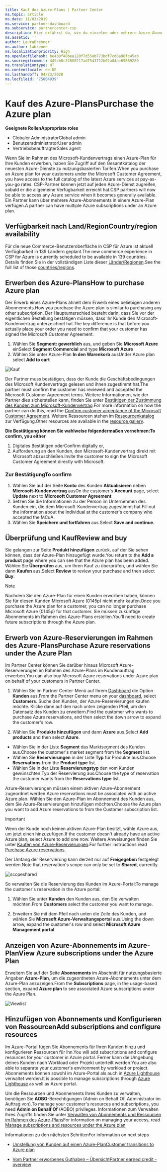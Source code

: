 ```yaml
---
title: Kauf des Azure-Plans | Partner Center
ms.topic: article
ms.date: 11/03/2019
ms.service: partner-dashboard
ms.subservice: partnercenter-csp
description: Hier erfährst du, wie du einzelne oder mehrere Azure-Abonnements und Azure-Reservierungen im Azure-Plan erwerben, Ressourcen konfigurieren sowie Abonnements anzeigen oder hinzufügen kannst.
ms.assetid: ''
author: LauraBrenner
ms.author: labrenne
ms.localizationpriority: High
ms.openlocfilehash: be438f48bea120f7d55ab773bdf7cd6a96fc45ab
ms.sourcegitcommit: 449cb8c32880217ad7543712b02a84ae69869289
ms.translationtype: HT
ms.contentlocale: de-DE
ms.lasthandoff: 04/23/2020
ms.locfileid: "75004939"
---
```

# <a name="purchase-the-azure-plan"></a><span data-ttu-id="69f7b-103">Kauf des Azure-Plans</span><span class="sxs-lookup"><span data-stu-id="69f7b-103">Purchase the Azure plan</span></span>

<span data-ttu-id="69f7b-104">**Geeignete Rollen**</span><span class="sxs-lookup"><span data-stu-id="69f7b-104">**Appropriate roles**</span></span>
-   <span data-ttu-id="69f7b-105">Globaler Administrator</span><span class="sxs-lookup"><span data-stu-id="69f7b-105">Global admin</span></span>
-   <span data-ttu-id="69f7b-106">Benutzeradministrator</span><span class="sxs-lookup"><span data-stu-id="69f7b-106">User admin</span></span>
-   <span data-ttu-id="69f7b-107">Vertriebsbeauftragter</span><span class="sxs-lookup"><span data-stu-id="69f7b-107">Sales agent</span></span>

<span data-ttu-id="69f7b-108">Wenn Sie im Rahmen des Microsoft-Kundenvertrags einen Azure-Plan für Ihre Kunden erwerben, haben Sie Zugriff auf den Gesamtkatalog der neuesten Azure-Dienste zu nutzungsbasierten Tarifen.</span><span class="sxs-lookup"><span data-stu-id="69f7b-108">When you purchase an Azure plan for your customers under the Microsoft Customer Agreement, you have access to the full catalog of the latest Azure services at pay-as-you-go rates.</span></span> <span data-ttu-id="69f7b-109">CSP-Partner können jetzt auf jeden Azure-Dienst zugreifen, sobald er die allgemeine Verfügbarkeit erreicht hat.</span><span class="sxs-lookup"><span data-stu-id="69f7b-109">CSP partners will now be able to access any Azure service when it becomes generally available.</span></span> <span data-ttu-id="69f7b-110">Ein Partner kann über mehrere Azure-Abonnements in einem Azure-Plan verfügen.</span><span class="sxs-lookup"><span data-stu-id="69f7b-110">A partner can have multiple Azure subscriptions under an Azure plan.</span></span> 

## <a name="countryregion-availability"></a><span data-ttu-id="69f7b-111">Verfügbarkeit nach Land/Region</span><span class="sxs-lookup"><span data-stu-id="69f7b-111">Country/region availability</span></span>
<span data-ttu-id="69f7b-112">Für die neue Commerce-Benutzeroberfläche in CSP für Azure ist aktuell Verfügbarkeit in 139 Ländern geplant.</span><span class="sxs-lookup"><span data-stu-id="69f7b-112">The new commerce experience in CSP for Azure is currently scheduled to be available in 139 countries.</span></span> <span data-ttu-id="69f7b-113">Details finden Sie in der vollständigen Liste dieser [Länder/Regionen](https://query.prod.cms.rt.microsoft.com/cms/api/am/binary/RE3QN0x).</span><span class="sxs-lookup"><span data-stu-id="69f7b-113">See the full list of those [countries/regions](https://query.prod.cms.rt.microsoft.com/cms/api/am/binary/RE3QN0x).</span></span> 

## <a name="how-to-purchase-azure-plan"></a><span data-ttu-id="69f7b-114">Erwerben des Azure-Plans</span><span class="sxs-lookup"><span data-stu-id="69f7b-114">How to purchase Azure plan</span></span>

<span data-ttu-id="69f7b-115">Der Erwerb eines Azure-Plans ähnelt dem Erwerb eines beliebigen anderen Abonnements.</span><span class="sxs-lookup"><span data-stu-id="69f7b-115">How you purchase the Azure plan is similar to purchasing any other subscription.</span></span> <span data-ttu-id="69f7b-116">Der Hauptunterschied besteht darin, dass Sie vor der eigentlichen Bestellung bestätigen müssen, dass Ihr Kunde den Microsoft-Kundenvertrag unterzeichnet hat.</span><span class="sxs-lookup"><span data-stu-id="69f7b-116">The key difference is that before you actually place your order you need to confirm that your customer has signed the Microsoft Customer Agreement.</span></span>

1. <span data-ttu-id="69f7b-117">Wählen Sie **Segment: gewerblich** aus, und geben Sie **Microsoft Azure** ein</span><span class="sxs-lookup"><span data-stu-id="69f7b-117">Select **Segment Commercial** and type **Microsoft Azure**</span></span> 
2. <span data-ttu-id="69f7b-118">Wählen Sie unter Azure-Plan **In den Warenkorb** aus</span><span class="sxs-lookup"><span data-stu-id="69f7b-118">Under Azure plan select **Add to cart**</span></span>

![Kauf](images/azure/Azurepurchase1.png)

<span data-ttu-id="69f7b-120">Der Partner muss bestätigen, dass der Kunde die Geschäftsbedingungen des Microsoft Kundenvertrags gelesen und ihnen zugestimmt hat.</span><span class="sxs-lookup"><span data-stu-id="69f7b-120">The partner must confirm the customer has reviewed and accepted the Microsoft Customer Agreement terms.</span></span> <span data-ttu-id="69f7b-121">Weitere Informationen, wie der Partner dies sicherstellen kann, finden Sie unter [Bestätigen der Zustimmung des Kunden zum Microsoft-Kundenvertrag](https://docs.microsoft.com/partner-center/confirm-customer-agreement).</span><span class="sxs-lookup"><span data-stu-id="69f7b-121">For more information on how the partner can do this, read the [Confirm customer acceptance of the Microsoft Customer Agreement](https://docs.microsoft.com/partner-center/confirm-customer-agreement).</span></span> <span data-ttu-id="69f7b-122">Weitere Ressourcen stehen im [Ressourcenkatalog](https://partner.microsoft.com/resources/collection/Microsoft-Customer-Agreement-in-the-CSP-program#/) zur Verfügung.</span><span class="sxs-lookup"><span data-stu-id="69f7b-122">Other resources are available in the [resource gallery](https://partner.microsoft.com/resources/collection/Microsoft-Customer-Agreement-in-the-CSP-program#/).</span></span>

<span data-ttu-id="69f7b-123">**Die Bestätigung können Sie wahlweise folgendermaßen vornehmen:**</span><span class="sxs-lookup"><span data-stu-id="69f7b-123">**To confirm, you either**</span></span>
1. <span data-ttu-id="69f7b-124">Digitales Bestätigen oder</span><span class="sxs-lookup"><span data-stu-id="69f7b-124">Confirm digitally or,</span></span>
2. <span data-ttu-id="69f7b-125">Aufforderung an den Kunden, den Microsoft-Kundenvertrag direkt mit Microsoft abzuschließen.</span><span class="sxs-lookup"><span data-stu-id="69f7b-125">Invite the customer to sign the Microsoft Customer Agreement directly with Microsoft.</span></span> 

### <a name="to-confirm"></a><span data-ttu-id="69f7b-126">Zur Bestätigung</span><span class="sxs-lookup"><span data-stu-id="69f7b-126">To confirm</span></span> 

1. <span data-ttu-id="69f7b-127">Wählen Sie auf der Seite **Konto** des Kunden **Aktualisieren** neben **Microsoft-Kundenvertrag** aus</span><span class="sxs-lookup"><span data-stu-id="69f7b-127">On the customer's **Account** page, select **Update** next to **Microsoft Customer Agreement**</span></span>  
2. <span data-ttu-id="69f7b-128">Setzen Sie die Informationen zu der Person im Unternehmen des Kunden ein, die dem Microsoft-Kundenvertrag zugestimmt hat.</span><span class="sxs-lookup"><span data-stu-id="69f7b-128">Fill out the information about the individual at the customer's company who accepted the MCuA.</span></span>
3. <span data-ttu-id="69f7b-129">Wählen Sie **Speichern und fortfahren** aus.</span><span class="sxs-lookup"><span data-stu-id="69f7b-129">Select **Save and continue.**</span></span>  

## <a name="review-and-buy"></a><span data-ttu-id="69f7b-130">Überprüfung und Kauf</span><span class="sxs-lookup"><span data-stu-id="69f7b-130">Review and buy</span></span>

<span data-ttu-id="69f7b-131">Sie gelangen zur Seite **Produkt hinzufügen** zurück, auf der Sie sehen können, dass der Azure-Plan hinzugefügt wurde.</span><span class="sxs-lookup"><span data-stu-id="69f7b-131">You return to the **Add a product** page where you can see that the Azure plan has been added.</span></span> <span data-ttu-id="69f7b-132">Wählen Sie **Überprüfen** aus, um Ihren Kauf zu überprüfen, und wählen Sie dann **Kaufen** aus.</span><span class="sxs-lookup"><span data-stu-id="69f7b-132">Select **Review** to review your purchase and then select **Buy**.</span></span> 

>[!Note]
><span data-ttu-id="69f7b-133">Nachdem Sie den Azure-Plan für einen Kunden erworben haben, können Sie für diesen Kunden Microsoft Azure (0145p) nicht mehr kaufen.</span><span class="sxs-lookup"><span data-stu-id="69f7b-133">Once you purchase the Azure plan for a customer, you can no longer purchase Microsoft Azure (0145p) for that customer.</span></span> <span data-ttu-id="69f7b-134">Sie müssen zukünftige Abonnements im Rahmen des Azure-Plans erstellen.</span><span class="sxs-lookup"><span data-stu-id="69f7b-134">You'll need to create future subscriptions through the Azure plan.</span></span>

## <a name="purchase-azure-reservations-under-the-azure-plan"></a><span data-ttu-id="69f7b-135">Erwerb von Azure-Reservierungen im Rahmen des Azure-Plans</span><span class="sxs-lookup"><span data-stu-id="69f7b-135">Purchase Azure reservations under the Azure Plan</span></span> 
  
<span data-ttu-id="69f7b-136">Im Partner Center können Sie darüber hinaus Microsoft Azure-Reservierungen im Rahmen des Azure-Plans im Kundenauftrag erwerben.</span><span class="sxs-lookup"><span data-stu-id="69f7b-136">You can also buy Microsoft Azure reservations under Azure plan on behalf of your customers in Partner Center.</span></span>

1. <span data-ttu-id="69f7b-137">Wählen Sie im Partner Center-Menü auf Ihrem [Dashboard](https://partner.microsoft.com/dashboard/) die Option **Kunden** aus.</span><span class="sxs-lookup"><span data-stu-id="69f7b-137">From the Partner Center menu on your [dashboard](https://partner.microsoft.com/dashboard/), select **Customers**.</span></span> <span data-ttu-id="69f7b-138">Suche den Kunden, der Azure-Reservierungen kaufen möchte. Klicke dann auf den nach unten zeigenden Pfeil, um den Datensatz des Kunden zu erweitern.</span><span class="sxs-lookup"><span data-stu-id="69f7b-138">Find the customer who wants to purchase Azure reservations, and then select the down arrow to expand the customer's row.</span></span> 

2. <span data-ttu-id="69f7b-139">Wählen Sie **Produkte hinzufügen** und dann **Azure** aus.</span><span class="sxs-lookup"><span data-stu-id="69f7b-139">Select **Add products** and then select **Azure**.</span></span> 
- <span data-ttu-id="69f7b-140">Wählen Sie in der Liste **Segment** das Marktsegment des Kunden aus.</span><span class="sxs-lookup"><span data-stu-id="69f7b-140">Choose the customer's market segment from the **Segment** list.</span></span> 
- <span data-ttu-id="69f7b-141">Wählen Sie **Reservierungen** in der Liste **Typ** für Produkte aus.</span><span class="sxs-lookup"><span data-stu-id="69f7b-141">Choose **Reservations** from the **Product type** list.</span></span> 
- <span data-ttu-id="69f7b-142">Wählen Sie in der Liste **Reservierungstyp** den vom Kunden gewünschten Typ der Reservierung aus.</span><span class="sxs-lookup"><span data-stu-id="69f7b-142">Choose the type of reservation the customer wants from the **Reservations type** list.</span></span> 

<span data-ttu-id="69f7b-143">Azure-Reservierungen müssen einem aktiven Azure-Abonnement zugeordnet werden.</span><span class="sxs-lookup"><span data-stu-id="69f7b-143">Azure reservations must be associated with an active Azure plan.</span></span> <span data-ttu-id="69f7b-144">Wählen Sie den Azure-Plan im Abonnement des Kunden aus, dem Sie Azure-Reservierungen hinzufügen möchten.</span><span class="sxs-lookup"><span data-stu-id="69f7b-144">Choose the Azure plan you want to add Azure reservations to from the Customer subscription list.</span></span> 

>[!Important] 
><span data-ttu-id="69f7b-145">Wenn der Kunde noch keinen aktiven Azure-Plan besitzt, wähle Azure aus, um jetzt einen hinzuzufügen.</span><span class="sxs-lookup"><span data-stu-id="69f7b-145">If the customer doesn't already have an active Azure plan, select Azure to add one now.</span></span> <span data-ttu-id="69f7b-146">Weitere Anweisungen finden Sie unter [Kaufen von Azure-Reservierungen](https://docs.microsoft.com/partner-center/azure-reservations-buying#purchase-azure-reservations).</span><span class="sxs-lookup"><span data-stu-id="69f7b-146">For further instructions read [Purchase Azure reservations](https://docs.microsoft.com/partner-center/azure-reservations-buying#purchase-azure-reservations).</span></span>

<span data-ttu-id="69f7b-147">Der Umfang der Reservierung kann derzeit nur auf **Freigegeben** festgelegt werden.</span><span class="sxs-lookup"><span data-stu-id="69f7b-147">Note that reservation's scope can only be set to **Shared**, currently.</span></span> 

![scopeshared](images/azure/addprods1.png)

<span data-ttu-id="69f7b-149">So verwalten Sie die Reservierung des Kunden im Azure-Portal:</span><span class="sxs-lookup"><span data-stu-id="69f7b-149">To manage the customer's reservation in the Azure portal:</span></span> 

1. <span data-ttu-id="69f7b-150">Wählen Sie unter **Kunden** den Kunden aus, den Sie verwalten möchten.</span><span class="sxs-lookup"><span data-stu-id="69f7b-150">From **Customers** select the customer you want to manage.</span></span> 

2. <span data-ttu-id="69f7b-151">Erweitern Sie mit dem Pfeil nach unten die Zeile des Kunden, und wählen Sie **Microsoft Azure-Verwaltungsportal** aus.</span><span class="sxs-lookup"><span data-stu-id="69f7b-151">Using the down arrow, expand the customer's row and select **Microsoft Azure Management portal**.</span></span>  
 
## <a name="view-azure-subscriptions-under-the-azure-plan"></a><span data-ttu-id="69f7b-152">Anzeigen von Azure-Abonnements im Azure-Plan</span><span class="sxs-lookup"><span data-stu-id="69f7b-152">View Azure subscriptions under the Azure Plan</span></span> 

<span data-ttu-id="69f7b-153">Erweitern Sie auf der Seite **Abonnements** im Abschnitt für nutzungsbasierte Angaben **Azure-Plan**, um die zugeordneten Azure-Abonnements unter dem Azure-Plan anzuzeigen.</span><span class="sxs-lookup"><span data-stu-id="69f7b-153">From the **Subscriptions** page, in the usage-based section, expand **Azure plan** to see associated Azure subscriptions under the Azure Plan.</span></span>

![Viewlist](images/azure/addprods2.png) 


## <a name="add-subscriptions-and-configure-resources"></a><span data-ttu-id="69f7b-155">Hinzufügen von Abonnements und Konfigurieren von Ressourcen</span><span class="sxs-lookup"><span data-stu-id="69f7b-155">Add subscriptions and configure resources</span></span>

<span data-ttu-id="69f7b-156">Im Azure-Portal fügen Sie Abonnements für Ihren Kunden hinzu und konfigurieren Ressourcen für ihn.</span><span class="sxs-lookup"><span data-stu-id="69f7b-156">You will add subscriptions and configure resources for your customer in Azure portal.</span></span> <span data-ttu-id="69f7b-157">Ferner kann die Umgebung deines Kunden nach Workload oder Projekt unterteilt werden.</span><span class="sxs-lookup"><span data-stu-id="69f7b-157">You are also able to separate your customer's environment by workload or project.</span></span> <span data-ttu-id="69f7b-158">Abonnements können sowohl im Azure-Portal als auch in [Azure Lighthouse](https://azure.microsoft.com/services/azure-lighthouse/) verwaltet werden.</span><span class="sxs-lookup"><span data-stu-id="69f7b-158">It is possible to manage subscriptions through [Azure Lighthouse](https://azure.microsoft.com/services/azure-lighthouse/) as well as Azure portal.</span></span> 

<span data-ttu-id="69f7b-159">Um die Ressourcen und Abonnements Ihres Kunden zu verwalten, benötigen Sie **AOBO**-Berechtigungen (Admin on Behalf Of, Administrator im Auftrag von).</span><span class="sxs-lookup"><span data-stu-id="69f7b-159">To manage your customer's resources and subscriptions, you need **Admin on Behalf Of** (AOBO) privileges.</span></span> <span data-ttu-id="69f7b-160">Informationen zum Verwalten Ihres Zugriffs finden Sie unter [Verwalten von Abonnements und Ressourcen im Rahmen des Azure-Plans](azure-plan-manage.md)</span><span class="sxs-lookup"><span data-stu-id="69f7b-160">For information on managing your access, read [Manage subscriptions and resources under the Azure plan](azure-plan-manage.md)</span></span>

<span data-ttu-id="69f7b-161">Informationen zu den nächsten Schritten</span><span class="sxs-lookup"><span data-stu-id="69f7b-161">For information on next steps</span></span>

- [<span data-ttu-id="69f7b-162">Umstellung von Kunden auf einen Azure-Plan</span><span class="sxs-lookup"><span data-stu-id="69f7b-162">Customer transitions to Azure plan</span></span>](azure-plan-transition.md)

- [<span data-ttu-id="69f7b-163">Vom Partner erworbenes Guthaben – Übersicht</span><span class="sxs-lookup"><span data-stu-id="69f7b-163">Partner earned credit - overview</span></span>](partner-earned-credit.md)







            




    

  













    



    
